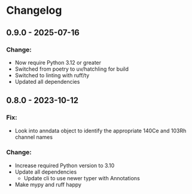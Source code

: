 # Changelog

## 0.9.0 - 2025-07-16

### Change:
- Now require Python 3.12 or greater
- Switched from poetry to uv/hatchling for build
- Switched to linting with ruff/ty
- Updated all dependencies

## 0.8.0 - 2023-10-12

### Fix:
- Look into anndata object to identify the appropriate 140Ce and 103Rh channel names

### Change:
- Increase required Python version to 3.10
- Update all dependencies
    - Update cli to use newer typer with Annotations
- Make mypy and ruff happy